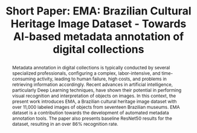 ---
abstract: Metadata annotation in digital collections is typically conducted by several
  specialized professionals, configuring a complex, labor-intensive, and time-consuming
  activity, leading to human failure, high costs, and problems in retrieving information
  accordingly. Recent advances in artificial intelligence, particularly Deep Learning
  techniques, have shown their potential in performing visual recognition and interpretation
  of objects on images. In this context, the present work introduces EMA, a Brazilian
  cultural heritage image dataset with over 11,000 labeled images of objects from
  seventeen Brazilian museums. EMA dataset is a contribution towards the development
  of automated metadata annotation tools. The paper also presents baseline ResNet50
  results for the dataset, resulting in an over 86% recognition rate.
creators:
- De Oliveira, Vagner Inácio
date: null
document_url: https://az659834.vo.msecnd.net/eventsairwesteuprod/production-inconference-public/8b33e028cec2433588bce3a158d0a7ba
grand_parent: iPRES
institutions:
- University of Campinas
keywords:
- thesaurus
- automatic annotation
- machine learning<br /><br />
landing_page_url: null
language: eng
layout: publication
license: CC-BY 4.0 International
notes_url: null
parent: iPRES 2022
presentation_url: null
publication_type: short paper
size: null
source_name: iPRES
title: 'Short Paper: EMA: Brazilian Cultural Heritage Image Dataset - Towards AI-based
  metadata annotation of digital collections'
year: 2022
---